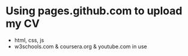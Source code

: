 # Using pages.github.com to upload my CV
- html, css, js
- w3schools.com & coursera.org & youtube.com in use 
